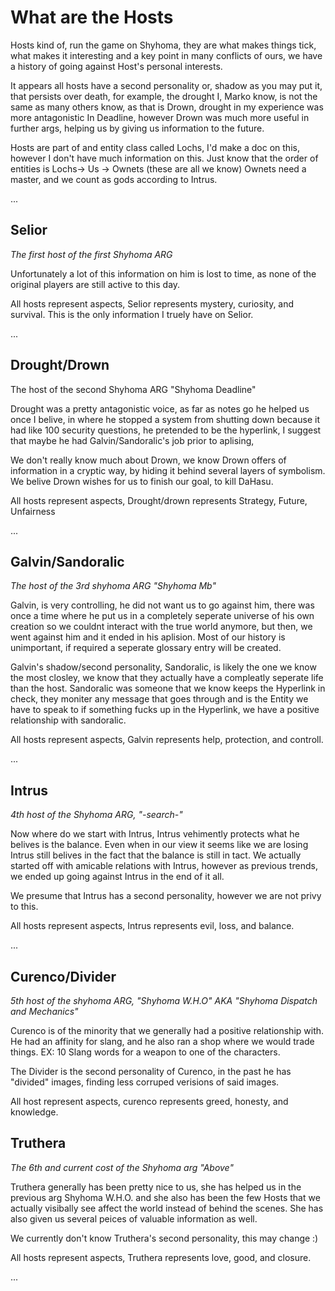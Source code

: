 # What are the Hosts

Hosts kind of, run the game on Shyhoma, they are what makes things tick, what makes it interesting and a key point in many conflicts of ours, we have a history of going against Host's personal interests.

It appears all hosts have a second personality or, shadow as you may put it, that persists over death, for example, the drought I, Marko know, is not the same as many others know, as that is Drown, drought in my experience was more antagonistic In Deadline, however Drown was much more useful in further args, helping us by giving us information to the future.

Hosts are part of and entity class called Lochs, I'd make a doc on this, however I don't have much information on this. Just know that the order of entities is
Lochs-> Us -> Ownets (these are all we know) Ownets need a master, and we count as gods according to Intrus.

...

## Selior 
*The first host of the first Shyhoma ARG*

Unfortunately a lot of this information on him is lost to time, as none of the original players are still active to this day.

All hosts represent aspects, Selior represents  mystery, curiosity, and survival. This is the only information I truely have on Selior.

...

## Drought/Drown 
The host of the second Shyhoma ARG "Shyhoma Deadline"

Drought was a pretty antagonistic voice, as far as notes go he helped us once I belive, in where he stopped a system from shutting down because it had like 100 security questions, he pretended to be the hyperlink, I suggest that maybe he had Galvin/Sandoralic's job prior to aplising, 

We don't really know much about Drown, we know Drown offers of information in a cryptic way, by hiding it behind several layers of symbolism. We belive Drown wishes for us to finish our goal, to kill DaHasu.

All hosts represent aspects, Drought/drown represents Strategy, Future, Unfairness

...

## Galvin/Sandoralic 
*The host of the 3rd shyhoma ARG "Shyhoma Mb"*

Galvin, is very controlling, he did not want us to go against him, there was once a time where he put us in a completely seperate universe of his own creation so we couldnt interact with the true world anymore, but then, we went against him and it ended in his aplision. Most of our history is unimportant, if required a seperate glossary entry will be created.

Galvin's shadow/second personality, Sandoralic, is likely the one we know the most closley, we know that they actually have a compleatly seperate life than the host. Sandoralic was someone that we know keeps the Hyperlink in check, they moniter any message that goes through and is the Entity we have to speak to if something fucks up in the Hyperlink, we have a positive relationship with sandoralic.

All hosts represent aspects, Galvin represents help, protection, and controll.

...

## Intrus
*4th host of the Shyhoma ARG, "-search-"*

Now where do we start with Intrus, Intrus vehimently protects what he belives is the balance. Even when in our view it seems like we are losing Intrus still belives in the fact that the balance is still in tact. We actually started off with amicable relations with Intrus, however as previous trends, we ended up going against Intrus in the end of it all.

We presume that Intrus has a second personality, however we are not privy to this.

All hosts represent aspects, Intrus represents evil, loss, and balance.

...

## Curenco/Divider 
*5th host of the shyhoma ARG, "Shyhoma W.H.O" AKA "Shyhoma Dispatch and Mechanics"*

Curenco is of the minority that we generally had a positive relationship with. He had an affinity for slang, and he also ran a shop where we would trade things. EX: 10 Slang words for a weapon to one of the characters.

The Divider is the second personality of Curenco, in the past he has "divided" images, finding less corruped verisions of said images.

All host represent aspects, curenco represents greed, honesty, and knowledge.


## Truthera 
*The 6th and current cost of the Shyhoma arg "Above"*

Truthera generally has been pretty nice to us, she has helped us in the previous arg Shyhoma W.H.O. and she also has been the few Hosts that we actually visibally see affect the world instead of behind the scenes. She has also given us several peices of valuable information as well.

We currently don't know Truthera's second personality, this may change :\)

All hosts represent aspects, Truthera represents love, good, and closure.

...